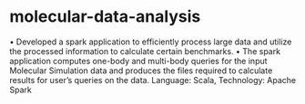 # molecular-data-analysis
• Developed a spark application to efficiently process large data and utilize the processed information to calculate certain benchmarks. • The spark application computes one-body and multi-body queries for the input Molecular Simulation data and produces the files required to calculate results for user’s queries on the data. Language: Scala, Technology: Apache Spark
